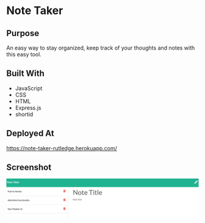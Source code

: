 # Note Taker

## Purpose
An easy way to stay organized, keep track of your thoughts and notes with this easy tool. 

## Built With
* JavaScript
* CSS
* HTML
* Express.js
* shortid


## Deployed At
https://note-taker-rutledge.herokuapp.com/

## Screenshot
![](./screenshot.png)
